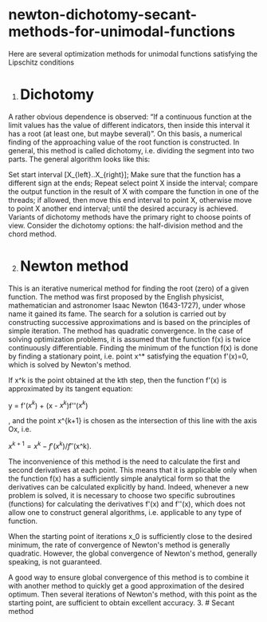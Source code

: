 # newton-dichotomy-secant-methods-for-unimodal-functions

Here are several optimization methods for unimodal functions satisfying the Lipschitz conditions
1. # Dichotomy
  A rather obvious dependence is observed: “If a continuous function at the limit values has the value of different indicators, then inside this interval it has a root (at least one, but maybe several)”. On this basis, a numerical finding of the approaching value of the root function is constructed. In general, this method is called dichotomy, i.e. dividing the segment into two parts. The general algorithm looks like this:

  Set start interval [X_{left}..X_{right}];
  Make sure that the function has a different sign at the ends;
  Repeat
  select point X inside the interval;
  compare the output function in the result of X with compare the function in one of the threads;
  if allowed, then move this end interval to point X,
  otherwise move to point X another end interval;
  until the desired accuracy is achieved.
  Variants of dichotomy methods have the primary right to choose points of view. Consider the dichotomy options: the half-division method and the chord method.

2. # Newton method
  This is an iterative numerical method for finding the root (zero) of a given function. The method was first proposed by the English physicist, mathematician and astronomer Isaac Newton (1643-1727), under whose name it gained its fame. The search for a solution is carried out by constructing successive approximations and is based on the principles of simple iteration. The method has quadratic convergence. In the case of solving optimization problems, it is assumed that the function f(x) is twice continuously differentiable. Finding the minimum of the function f(x) is done by finding a stationary point, i.e. point x^* satisfying the equation f'(x)=0, which is solved by Newton's method.


If x^k is the point obtained at the kth step, then the function f'(x) is approximated by its tangent equation:

y = f'($x^k$) + (x - $x^k$)f''($x^k$)

,
and the point x^{k+1} is chosen as the intersection of this line with the axis Ox, i.e.

$x^{k+1} = x^k - f'(x^k)/f''($x^k$)$.

The inconvenience of this method is the need to calculate the first and second derivatives at each point. This means that it is applicable only when the function f(x) has a sufficiently simple analytical form so that the derivatives can be calculated explicitly by hand. Indeed, whenever a new problem is solved, it is necessary to choose two specific subroutines (functions) for calculating the derivatives f'(x) and f''(x), which does not allow one to construct general algorithms, i.e. applicable to any type of function.

When the starting point of iterations x_0 is sufficiently close to the desired minimum, the rate of convergence of Newton's method is generally quadratic. However, the global convergence of Newton's method, generally speaking, is not guaranteed.

A good way to ensure global convergence of this method is to combine it with another method to quickly get a good approximation of the desired optimum. Then several iterations of Newton's method, with this point as the starting point, are sufficient to obtain excellent accuracy.
3. # Secant method
